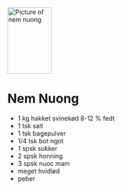 <picture>
  <img align="" width="100" height="150" alt="Picture of nem nuong" src="https://www.wokandkin.com/wp-content/uploads/2020/10/Nem-Nuong-Close-Up-saved-for-web.png">
</picture>  
  
# Nem Nuong
- 1 kg hakket svinekød 8-12 % fedt
- 1 tsk salt
- 1 tsk bagepulver
- 1/4 tsk bot ngot
- 1 spsk sukker
- 2 spsk honning
- 3 spsk nuoc mam
- meget hvidlød
- peber
